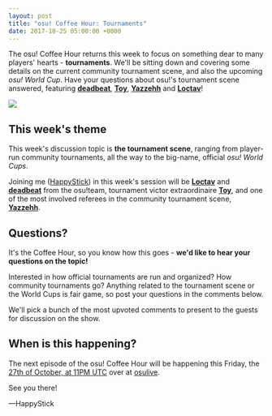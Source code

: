 ```yaml
---
layout: post
title: "osu! Coffee Hour: Tournaments"
date: 2017-10-25 05:00:00 +0000
---
```


The osu! Coffee Hour returns this week to focus on something dear to many players' hearts - **tournaments**. We'll be sitting down and covering some details on the current community tournament scene, and also the upcoming *osu! World Cup*. Have your questions about osu!'s tournament scene answered, featuring [**deadbeat**](https://osu.ppy.sh/u/128370), [**Toy**](https://osu.ppy.sh/u/2757689), [**Yazzehh**](https://osu.ppy.sh/u/7068973) and [**Loctav**](https://osu.ppy.sh/u/71366)!

[![](/wiki/shared/news/banners/coffee-hour.jpg)](http://itsalmo.st/#tournamenttalktime)

## This week's theme

This week's discussion topic is **the tournament scene**, ranging from player-run community tournaments, all the way to the big-name, official *osu! World Cups*.

Joining me ([HappyStick](https://osu.ppy.sh/u/256802)) in this week's session will be [**Loctav**](https://osu.ppy.sh/u/71366) and [**deadbeat**](https://osu.ppy.sh/u/128370) from the osu!team, tournament victor extraordinaire [**Toy**](https://osu.ppy.sh/u/2757689), and one of the most involved referees in the community tournament scene, [**Yazzehh**](https://osu.ppy.sh/u/7068973).

## Questions?

It's the Coffee Hour, so you know how this goes - **we'd like to hear your questions on the topic!**

Interested in how official tournaments are run and organized? How community tournaments go? Anything related to the tournament scene or the World Cups is fair game, so post your questions in the comments below.

We'll pick a bunch of the most upvoted comments to present to the guests for discussion on the show.

## When is this happening?

The next episode of the osu! Coffee Hour will be happening this Friday, the [27th of October, at 11PM UTC](http://itsalmo.st/#tournamenttalktime) over at [osulive](http://www.twitch.tv/osulive).

See you there!

—HappyStick